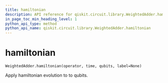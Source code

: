 ```yaml
---
title: hamiltonian
description: API reference for qiskit.circuit.library.WeightedAdder.hamiltonian
in_page_toc_min_heading_level: 1
python_api_type: method
python_api_name: qiskit.circuit.library.WeightedAdder.hamiltonian
---
```


# hamiltonian

<span id="qiskit.circuit.library.WeightedAdder.hamiltonian" />

`WeightedAdder.hamiltonian(operator, time, qubits, label=None)`

Apply hamiltonian evolution to to qubits.

